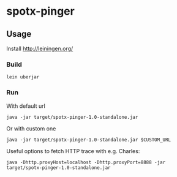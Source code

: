 # spotx-pinger

## Usage

Install http://leiningen.org/

### Build

```
lein uberjar
```

### Run

With default url

```
java -jar target/spotx-pinger-1.0-standalone.jar
```

Or with custom one

```
java -jar target/spotx-pinger-1.0-standalone.jar $CUSTOM_URL
```

Useful options to fetch HTTP trace with e.g. Charles:

```
java -Dhttp.proxyHost=localhost -Dhttp.proxyPort=8888 -jar target/spotx-pinger-1.0-standalone.jar
```



